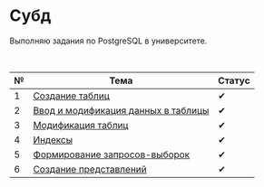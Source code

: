 # Субд


Выполняю задания по PostgreSQL в университете.


<br>

| № | Тема | Статус |
|---|---|---|
|1|[Создание таблиц](https://github.com/AlimKugot/PostgresqlBasics/blob/master/sql/1_create.sql)|✔|
|2|[Ввод и модификация данных в таблицы](https://github.com/AlimKugot/PostgresqlBasics/blob/master/sql/2_insert.sql)|✔|
|3|[Модификация таблиц](https://github.com/AlimKugot/PostgresqlBasics/blob/master/sql/3_alter.sql)|✔|
|4|[Индексы](https://github.com/AlimKugot/PostgresqlBasics/blob/master/sql/4_index.sql)|✔|
|5|[Формирование запросов-выборок](https://github.com/AlimKugot/PostgresqlBasics/blob/master/sql/5_select.sql)|✔|
|6|[Создание представлений](https://github.com/AlimKugot/PostgresqlBasics/blob/master/sql/6_views.sql)|✔|
